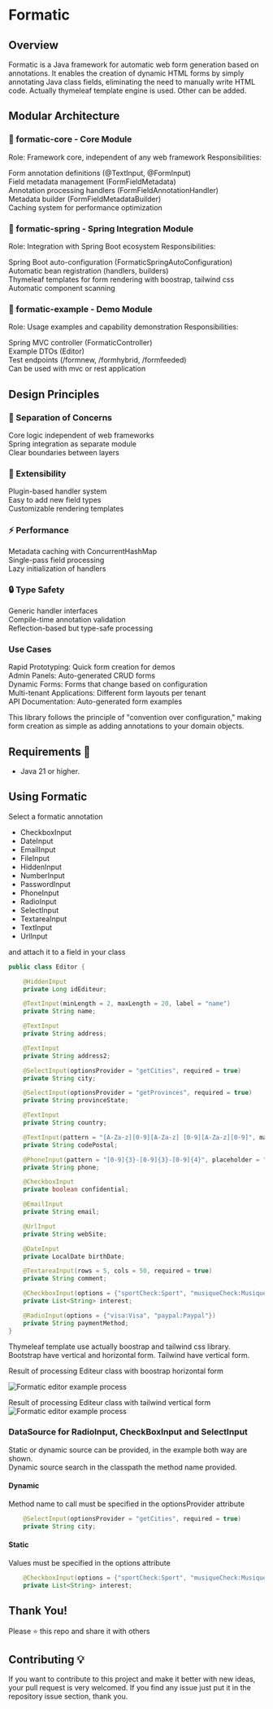# Formatic

## Overview
Formatic is a Java framework for automatic web form generation based on annotations. It enables the creation of dynamic HTML forms by simply annotating Java class fields, eliminating the need to manually write HTML code. Actually thymeleaf template engine is used. Other can be added.

## Modular Architecture
### 🎯 formatic-core - Core Module

Role: Framework core, independent of any web framework
Responsibilities:

Form annotation definitions (@TextInput, @FormInput)  
Field metadata management (FormFieldMetadata)  
Annotation processing handlers (FormFieldAnnotationHandler)  
Metadata builder (FormFieldMetadataBuilder)  
Caching system for performance optimization


### 🔧 formatic-spring - Spring Integration Module

Role: Integration with Spring Boot ecosystem
Responsibilities:

Spring Boot auto-configuration (FormaticSpringAutoConfiguration)  
Automatic bean registration (handlers, builders)  
Thymeleaf templates for form rendering with boostrap, tailwind css
Automatic component scanning



### 🎨 formatic-example - Demo Module

Role: Usage examples and capability demonstration
Responsibilities:

Spring MVC controller (FormaticController)  
Example DTOs (Editor)  
Test endpoints (/formnew, /formhybrid, /formfeeded)  
Can be used with mvc or rest application


## Design Principles
### 🎯 Separation of Concerns

Core logic independent of web frameworks  
Spring integration as separate module  
Clear boundaries between layers

### 🔧 Extensibility

Plugin-based handler system  
Easy to add new field types  
Customizable rendering templates

### ⚡ Performance

Metadata caching with ConcurrentHashMap  
Single-pass field processing   
Lazy initialization of handlers 

### 🔒 Type Safety

Generic handler interfaces  
Compile-time annotation validation  
Reflection-based but type-safe processing

### Use Cases

Rapid Prototyping: Quick form creation for demos  
Admin Panels: Auto-generated CRUD forms  
Dynamic Forms: Forms that change based on configuration  
Multi-tenant Applications: Different form layouts per tenant  
API Documentation: Auto-generated form examples  

This library follows the principle of "convention over configuration," making form creation as simple as adding annotations to your domain objects.

## Requirements 🔧
* Java 21 or higher.

## Using Formatic

Select a formatic annotation

- CheckboxInput  
- DateInput  
- EmailInput  
- FileInput  
- HiddenInput  
- NumberInput  
- PasswordInput  
- PhoneInput  
- RadioInput  
- SelectInput  
- TextareaInput  
- TextInput  
- UrlInput  

and attach it to a field in your class

```java
public class Editor {

    @HiddenInput
    private Long idEditeur;

    @TextInput(minLength = 2, maxLength = 20, label = "name")
    private String name;

    @TextInput
    private String address;

    @TextInput
    private String address2;

    @SelectInput(optionsProvider = "getCities", required = true)
    private String city;

    @SelectInput(optionsProvider = "getProvinces", required = true)
    private String provinceState;

    @TextInput
    private String country;

    @TextInput(pattern = "[A-Za-z][0-9][A-Za-z] [0-9][A-Za-z][0-9]", maxLength = 7, placeholder = "A1A 1A1", title = "Enter a valid Canadian postal code (e.g., A1A 1A1)")
    private String codePostal;

    @PhoneInput(pattern = "[0-9]{3}-[0-9]{3}-[0-9]{4}", placeholder = "514-272-2323")
    private String phone;

    @CheckboxInput
    private boolean confidential;

    @EmailInput
    private String email;

    @UrlInput
    private String webSite;

    @DateInput
    private LocalDate birthDate;

    @TextareaInput(rows = 5, cols = 50, required = true)
    private String comment;

    @CheckboxInput(options = {"sportCheck:Sport", "musiqueCheck:Musique", "lectureCheck:Lecture"})
    private List<String> interest;

    @RadioInput(options = {"visa:Visa", "paypal:Paypal"})
    private String paymentMethod;
}
```

Thymeleaf template use actually boostrap and tailwind css library. Bootstrap have vertical and horizontal form. Tailwind have vertical form.

Result of processing Editeur class with boostrap horizontal form

![Formatic editor example process](https://raw.githubusercontent.com/marccollin/formatic/master/formatic_formnew.jpg)

Result of processing Editeur class with tailwind vertical form
![Formatic editor example process](https://raw.githubusercontent.com/marccollin/formatic/master/formatic_thymeleaf_vertical_tailwind.jpg)


### DataSource for RadioInput, CheckBoxInput and SelectInput

Static or dynamic source can be provided, in the example both way are shown.  
Dynamic source search in the classpath the method name provided.

#### Dynamic 

Method name to call must be specified in the optionsProvider attribute

```java
    @SelectInput(optionsProvider = "getCities", required = true)
    private String city;
```

#### Static

Values must be specified in the options attribute

```java
    @CheckboxInput(options = {"sportCheck:Sport", "musiqueCheck:Musique", "lectureCheck:Lecture"})
    private List<String> interest;
```



## Thank You!
Please ⭐️ this repo and share it with others

## Contributing 💡
If you want to contribute to this project and make it better with new ideas, your pull request is very welcomed.
If you find any issue just put it in the repository issue section, thank you.
